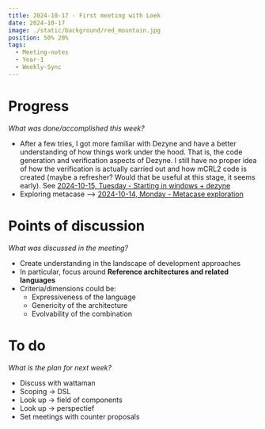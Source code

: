 ```yaml
---
title: 2024-10-17 - First meeting with Loek
date: 2024-10-17
image: ./static/background/red_mountain.jpg
position: 50% 20%
tags:
  - Meeting-notes
  - Year-1
  - Weekly-Sync
---
```


# Progress

_What was done/accomplished this week?_

- After a few tries, I got more familiar with Dezyne and have a better understanding of how things work under the hood. That is, the code generation and verification aspects of Dezyne. I still have no proper idea of how the verification is actually carried out and how mCRL2 code is created (maybe a refresher? Would that be useful at this stage, it seems early). See [2024-10-15, Tuesday - Starting in windows + dezyne](https://www.notion.so/2024-10-15-Tuesday-Starting-in-windows-dezyne-126457901fda802bb06ce95d51dcde82?pvs=21)
- Exploring metacase --> [2024-10-14, Monday - Metacase exploration](https://www.notion.so/2024-10-14-Monday-Metacase-exploration-126457901fda80e58d3ef0bc5c648610?pvs=21)

# Points of discussion

_What was discussed in the meeting?_

- Create understanding in the landscape of development approaches
- In particular, focus around **Reference architectures and related languages​**
- Criteria/dimensions could be:​
    - Expressiveness of the language​
    - Genericity of the architecture​
    - Evolvability of the combination

# To do

_What is the plan for next week?_

- Discuss with wattaman
- Scoping -> DSL
- Look up -> field of components
- Look up -> perspectief
- Set meetings with counter proposals
